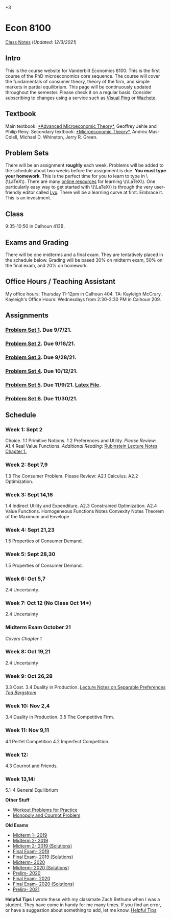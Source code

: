 +3

# Econ 8100

[Class Notes](../files/8100/8100notes.pdf) (*Updated: 12/3/2021*)

## Intro

This is the course website for Vanderbilt Economics 8100. This is the first course of the PhD microeconomics core sequence. The course will cover the fundamentals of consumer theory, theory of the firm, and simple markets in partial equilibrium. This page will be continuously updated throughout the semester. Please check it on a regular basis. Consider subscribing to changes using a service such as [Visual Ping](visualping.io) or [Wachete](wachete.com).

## Textbook

Main textbook: [\*Advanced Microeconomic Theory\*](https://www.amazon.com/Advanced-Microeconomic-Theory-Geoffrey-Jehle/dp/0273731912), Geoffrey Jehle and Philip Reny. Secondary textbook: [\*Microeconomic Theory\*](https://www.amazon.com/Microeconomic-Theory-Andreu-Mas-Colell/dp/0195073401), Andreu Mas-Colell, Michael D. Whinston, Jerry R. Green.

## Problem Sets

There will be an assignment **roughly** each week. Problems will be added to the schedule about two weeks before the assignment is due. **You must type your homework**. This is the perfect time for you to learn to type in \\(\LaTeX\\). There are many [online resources](https://learnxinyminutes.com/docs/latex/) for learning \\(\LaTeX\\). One particularly easy way to get started with \\(\LaTeX\\) is through the very user-friendly editor called [Lyx](lyx.org). There will be a learning curve at first. Embrace it. This is an investment.

## Class

9:35-10:50 in Calhoun 413B.

## Exams and Grading

There will be one midterms and a final exam. They are tentatively placed in the schedule below. Grading will be based 30% on midterm exam, 50% on the final exam, and 20% on homework.

## Office Hours / Teaching Assistant

My office hours: Thursday 11-12pm in Calhoun 404. TA: Kayleigh McCrary. Kayleigh's Office Hours: Wednesdays from 2:30-3:30 PM in Calhoun 209.


## Assignments

### [Problem Set 1](../files/8100/ps1.pdf). Due 9/7/21.
### [Problem Set 2](../files/8100/ps2.pdf). Due 9/16/21.
### [Problem Set 3](../files/8100/ps3.pdf). Due 9/28/21.
### [Problem Set 4](../files/8100/ps4.pdf). Due 10/12/21.
### [Problem Set 5](../files/8100/ps5.pdf). Due 11/9/21. [Latex File](../files/8100/ps5.tex).
### [Problem Set 6](../files/8100/ps6.pdf). Due 11/30/21.


## Schedule

### Week 1: Sept 2

Choice. 1.1 Primitive Notions. 1.2 Preferences and Utility.
*Please Review:*
A1.4 Real Value Functions.
*Additional Reading:*
[Rubinstein Lecture Notes Chapter 1.](https://arielrubinstein.org/gt/arielDocs/)

### Week 2: Sept 7,9

1.3 The Consumer Problem.
Please Review:
A2.1 Calculus.
A2.2 Optimization.

### Week 3: Sept 14,16

1.4 Indirect Utility and Expenditure. A2.3 Constrained Optimization.
A2.4 Value Functions. Homogeneous Functions Notes Convexity Notes Theorem of the Maximum and Envelope

### Week 4: Sept 21,23

1.5 Properties of Consumer Demand.

### Week 5: Sept 28,30

1.5 Properties of Consumer Demand.

### Week 6: Oct 5,7

2.4 Uncertainty.

### Week 7:  Oct 12 (No Class Oct 14*)

2.4 Uncertainty

### **Midterm Exam October 21**
*Covers Chapter 1*

### Week 8: Oct 19,21

2.4 Uncertainty

### Week 9: Oct 26,28

3.3 Cost. 3.4 Duality in Production.
[Lecture Notes on Separable Preferences *Ted Bergstrom*](https://www.econ.ucsb.edu/~tedb/Courses/GraduateTheoryUCSB/separabilitynotes.pdf)

### Week 10: Nov 2,4

3.4 Duality in Production. 3.5 The Competitive Firm.

### Week 11: Nov 9,11

4.1 Perfet Competition 4.2 Imperfect Competition.

### Week 12:

4.3 Cournot and Friends.

### Week 13,14:

5.1-4 General Equilibrium

**Other Stuff**

-   [Workout Problems for Practice](https://econ.ucsb.edu/~tedb/Courses/GraduateTheoryUCSB/workouts.pdf)
-   [Monopoly and Cournot Problem](../static/files/8100/Monopoly_Cournot_Problem.pdf)

**Old Exams**

-   [Midterm 1- 2019](../files/8100/exams/Midterm1_2019.pdf)
-   [Midterm 2- 2019](../files/8100/exams/Midterm2_2019.pdf)
-   [Midterm 2- 2019 (Solutions)](../files/8100/exams/Midterm2_2019.pdf)
-   [Final Exam- 2019](../files/8100/exams/Final_2019.pdf)
-   [Final Exam- 2019 (Solutions)](../files/8100/exams/Final_2019_Solutions.pdf)
-   [Midterm- 2020](../files/8100/exams/Midterm_2020.pdf)
-   [Midterm- 2020 (Solutions)](../files/8100/exams/Midterm_2020_Solutions.pdf)
-   [Prelim- 2020](../files/8100/Prelim_2020.pdf)
-   [Final Exam- 2020](../files/8100/exams/Final_2020.pdf)
-   [Final Exam- 2020 (Solutions)](../files/8100/exams/Final_2020_Solutions.pdf)
-   [Prelim- 2021](../files/8100/Prelim_2021.pdf)

**Helpful Tips** I wrote these with my classmate Zach Bethune when I was a student. They have come in handy for me many times. If you find an error, or have a suggestion about something to add, let me know. [Helpful Tips](../files/8100/HelpfulTips.pdf)
